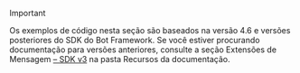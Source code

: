 > [!Important]
> Os exemplos de código nesta seção são baseados na versão 4.6 e versões posteriores do SDK do Bot Framework. Se você estiver procurando documentação para versões anteriores, consulte a seção Extensões de Mensagem [– SDK v3](~/resources/messaging-extension-v3/messaging-extensions-overview.md) na pasta Recursos da documentação.
